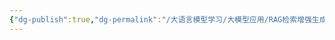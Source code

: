 ```yaml
---
{"dg-publish":true,"dg-permalink":"/大语言模型学习/大模型应用/RAG检索增强生成/RAG方向","dg-home":false,"dg-description":"在此输入笔记的描述","dg-hide":false,"dg-hide-title":false,"dg-show-backlinks":true,"dg-show-local-graph":true,"dg-show-inline-title":true,"dg-pinned":false,"dg-passphrase":"在此输入访问密码","dg-enable-mathjax":false,"dg-enable-mermaid":false,"dg-enable-uml":false,"dg-note-icon":0,"dg-enable-dataview":false,"tags":["NLP"],"permalink":"/大语言模型学习/大模型应用/RAG检索增强生成/RAG方向/","dgShowBacklinks":true,"dgShowLocalGraph":true,"dgShowInlineTitle":true,"dgPassFrontmatter":true,"noteIcon":0,"created":"2025-05-06T22:12:32.000+08:00","updated":"2025-05-06T22:44:51.000+08:00"}
---
```


